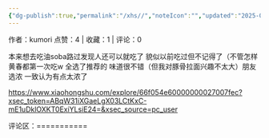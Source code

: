 ```yaml
---
{"dg-publish":true,"permalink":"/xhs//","noteIcon":"","updated":"2025-03-17T23:03:30.078+08:00"}
---
```


作者：kumori
点赞：4   |   收藏：1   |   评论：0

本来想去吃油soba路过发现人还可以就吃了 貌似以前吃过但不记得了（不管怎样黄春都第一次吃w
全选了推荐的 味道很不错（但我对豚骨拉面兴趣不太大）朋友选浓 一致认为有点太浓了

https://www.xiaohongshu.com/explore/66f054e60000000027007fec?xsec_token=ABqW31iXGaeLgX03LCtKxC-mE1uDklOXKT0ExiYLsiE24=&xsec_source=pc_user

评论区：===========

